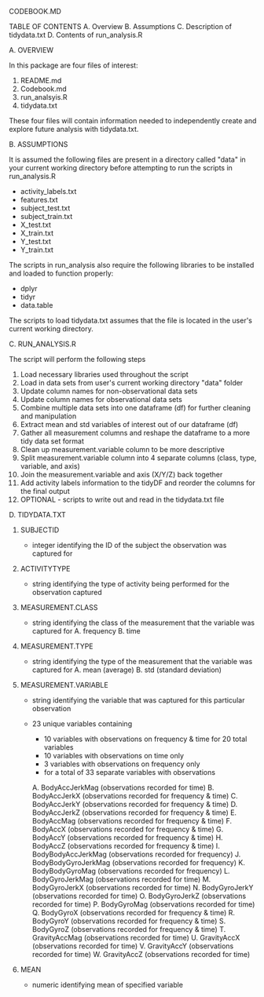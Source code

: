 CODEBOOK.MD

TABLE OF CONTENTS
A. Overview
B. Assumptions
C. Description of tidydata.txt 
D. Contents of run_analysis.R

A. OVERVIEW

In this package are four files of interest:
  1) README.md
  2) Codebook.md
  3) run_analsyis.R
  4) tidydata.txt

These four files will contain information needed to independently create and explore future analysis with tidydata.txt.


B. ASSUMPTIONS

It is assumed the following files are present in a directory called "data" in your current working directory before attempting to run the scripts in run_analysis.R

  - activity_labels.txt
  - features.txt
  - subject_test.txt
  - subject_train.txt
  - X_test.txt
  - X_train.txt
  - Y_test.txt
  - Y_train.txt

The scripts in run_analysis also require the following libraries to be installed and loaded to function properly:

  - dplyr
  - tidyr
  - data.table
  
The scripts to load tidydata.txt assumes that the file is located in the user's current working directory.


C. RUN_ANALYSIS.R

The script will perform the following steps
  1.  Load necessary libraries used throughout the script
  2.  Load in data sets from user's current working directory "data" folder
  3.  Update column names for non-observational data sets
  4.  Update column names for observational data sets
  5.  Combine multiple data sets into one dataframe (df) for further cleaning and manipulation
  6.  Extract mean and std variables of interest out of our dataframe (df)
  7.  Gather all measurement columns and reshape the dataframe to a more tidy data set format
  8.  Clean up measurement.variable column to be more descriptive 
  9.  Split measurement.variable column into 4 separate columns (class, type, variable, and axis)
  10. Join the measurement.variable and axis (X/Y/Z) back together
  11. Add activity labels information to the tidyDF and reorder the columns for the final output
  12. OPTIONAL - scripts to write out and read in the tidydata.txt file



D. TIDYDATA.TXT

  1.  SUBJECTID
        - integer identifying the ID of the subject the observation was captured for
  
  2.  ACTIVITYTYPE
        - string identifying the type of activity being performed for the observation captured
        
  3.  MEASUREMENT.CLASS
        - string identifying the class of the measurement that the variable was captured for
          A.  frequency
          B.  time
          
  4.  MEASUREMENT.TYPE
        - string identifying the type of the measurement that the variable was captured for
          A.  mean (average)
          B.  std (standard deviation)
  
  5.  MEASUREMENT.VARIABLE
        - string identifying the variable that was captured for this particular observation
        - 23 unique variables containing
            - 10 variables with observations on frequency & time for 20 total variables
            - 10 variables with observations on time only
            - 3 variables with observations on frequency only
            - for a total of 33 separate variables with observations

          A.  BodyAccJerkMag (observations recorded for time)
          B.  BodyAccJerkX (observations recorded for frequency & time)
          C.  BodyAccJerkY (observations recorded for frequency & time)
          D.  BodyAccJerkZ (observations recorded for frequency & time)
          E.  BodyAccMag (observations recorded for frequency & time)
          F.  BodyAccX (observations recorded for frequency & time)
          G.  BodyAccY (observations recorded for frequency & time)
          H.  BodyAccZ (observations recorded for frequency & time)
          I.  BodyBodyAccJerkMag (observations recorded for frequency)
          J.  BodyBodyGyroJerkMag (observations recorded for frequency)
          K.  BodyBodyGyroMag (observations recorded for frequency)
          L.  BodyGyroJerkMag (observations recorded for time)
          M.  BodyGyroJerkX (observations recorded for time)
          N.  BodyGyroJerkY (observations recorded for time)
          O.  BodyGyroJerkZ (observations recorded for time)
          P.  BodyGyroMag (observations recorded for time)
          Q.  BodyGyroX (observations recorded for frequency & time)
          R.  BodyGyroY (observations recorded for frequency & time)
          S.  BodyGyroZ (observations recorded for frequency & time)
          T.  GravityAccMag (observations recorded for time)
          U.  GravityAccX (observations recorded for time)
          V.  GravityAccY (observations recorded for time)
          W.  GravityAccZ (observations recorded for time)
        
        
  6.  MEAN
        - numeric identifying mean of specified variable


